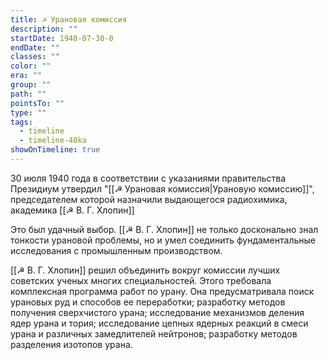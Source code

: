 ```yaml
---
title: ☭ Урановая комиссия
description: ""
startDate: 1940-07-30-0
endDate: ""
classes: ""
color: ""
era: ""
group: ""
path: ""
pointsTo: ""
type: ""
tags:
  - timeline
  - timeline-40ka
showOnTimeline: true
---
```

30 июля 1940 года в соответствии с указаниями правительства Президиум утвердил "[[☭ Урановая комиссия|Урановую комиссию]]", председателем которой назначили выдающегося радиохимика, академика [[☭ В. Г. Хлопин]]

Это был удачный выбор. [[☭ В. Г. Хлопин]] не только досконально знал тонкости урановой проблемы, но и умел соединить фундаментальные исследования с промышленным производством.

[[☭ В. Г. Хлопин]] решил объединить вокруг комиссии лучших советских ученых многих специальностей. Этого требовала комплексная программа работ по урану. Она предусматривала поиск урановых руд и способов ее переработки; разработку методов получения сверхчистого урана; исследование механизмов деления ядер урана и тория; исследование цепных ядерных реакций в смеси урана и различных замедлителей нейтронов; разработку методов разделения изотопов урана.

